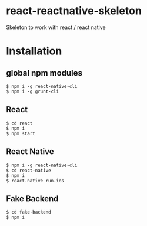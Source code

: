 # react-reactnative-skeleton
Skeleton to work with react / react native

# Installation

## global npm modules
	$ npm i -g react-native-cli
	$ npm i -g grunt-cli

## React
	$ cd react
	$ npm i
	$ npm start

## React Native
	$ npm i -g react-native-cli
	$ cd react-native
	$ npm i
	$ react-native run-ios 
	

## Fake Backend
	$ cd fake-backend
	$ npm i
